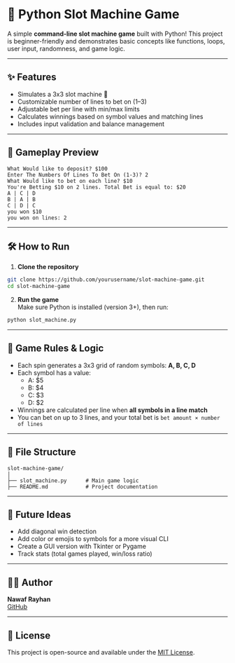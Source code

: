# 🎰 Python Slot Machine Game
  
A simple **command-line slot machine game** built with Python! This project is beginner-friendly and demonstrates basic concepts like functions, loops, user input, randomness, and game logic.

---

## ✨ Features

- Simulates a 3x3 slot machine 🎰  
- Customizable number of lines to bet on (1–3)
- Adjustable bet per line with min/max limits
- Calculates winnings based on symbol values and matching lines
- Includes input validation and balance management

---

## 📸 Gameplay Preview

```
What Would like to deposit? $100
Enter The Numbers Of Lines To Bet On (1-3)? 2
What Would like to bet on each line? $10
You're Betting $10 on 2 lines. Total Bet is equal to: $20
A | C | D
B | A | B
C | D | C
you won $10
you won on lines: 2
```

---

## 🛠️ How to Run

1. **Clone the repository**  
```bash
git clone https://github.com/yourusername/slot-machine-game.git
cd slot-machine-game
```

2. **Run the game**  
Make sure Python is installed (version 3+), then run:

```bash
python slot_machine.py
```

---

## 🔧 Game Rules & Logic

- Each spin generates a 3x3 grid of random symbols: **A, B, C, D**
- Each symbol has a value:
  - A: $5
  - B: $4
  - C: $3
  - D: $2
- Winnings are calculated per line when **all symbols in a line match**
- You can bet on up to 3 lines, and your total bet is `bet amount × number of lines`

---

## 📁 File Structure

```
slot-machine-game/
│
├── slot_machine.py      # Main game logic
├── README.md            # Project documentation
```

---

## 🚀 Future Ideas

- Add diagonal win detection  
- Add color or emojis to symbols for a more visual CLI
- Create a GUI version with Tkinter or Pygame  
- Track stats (total games played, win/loss ratio)

---

## 👨‍💻 Author

**Nawaf Rayhan**  
[GitHub](https://github.com/nawaf-rayhan585)

---

## 📜 License

This project is open-source and available under the [MIT License](LICENSE).
